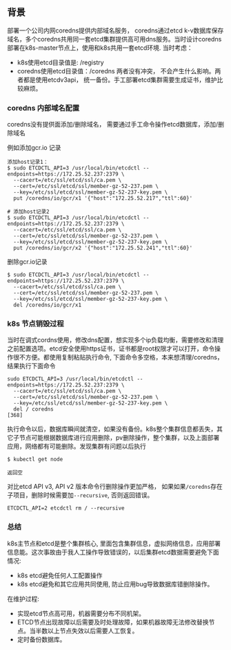 ## 背景

  部署一个公司内网coredns提供内部域名服务， coredns通过etcd k-v数据库保存域名，多个coredns共用同一套etcd集群提供高可用dns服务。当时设计coredns部署在k8s-master节点上，使用和k8s共用一套etcd环境.
  当时考虑：
  - k8s使用etcd目录值是: /registry
  - coredns使用etcd目录值：/coredns
  两者没有冲突， 不会产生什么影响。两者都是使用etcdv3api， 统一备份。手工部署etcd集群需要生成证书，维护比较麻烦。


### coredns 内部域名配置

  coredns没有提供面添加/删除域名， 需要通过手工命令操作etcd数据库，添加/删除域名

例如添加gcr.io 记录
```
添加host记录1：
$ sudo ETCDCTL_API=3 /usr/local/bin/etcdctl --endpoints=https://172.25.52.237:2379 \
  --cacert=/etc/ssl/etcd/ssl/ca.pem \
  --cert=/etc/ssl/etcd/ssl/member-gz-52-237.pem \
  --key=/etc/ssl/etcd/ssl/member-gz-52-237-key.pem \
  put /coredns/io/gcr/x1 '{"host":"172.25.52.217","ttl":60}'

# 添加host记录2
$ sudo ETCDCTL_API=3 /usr/local/bin/etcdctl --endpoints=https://172.25.52.237:2379 \
  --cacert=/etc/ssl/etcd/ssl/ca.pem \
  --cert=/etc/ssl/etcd/ssl/member-gz-52-237.pem \
  --key=/etc/ssl/etcd/ssl/member-gz-52-237-key.pem \
  put /coredns/io/gcr/x2 '{"host":"172.25.52.241","ttl":60}'
```

删除gcr.io记录
```
$ sudo ETCDCTL_API=3 /usr/local/bin/etcdctl --endpoints=https://172.25.52.237:2379 \
  --cacert=/etc/ssl/etcd/ssl/ca.pem \
  --cert=/etc/ssl/etcd/ssl/member-gz-52-237.pem \
  --key=/etc/ssl/etcd/ssl/member-gz-52-237-key.pem \
  del /coredns/io/gcr/x1
```

### k8s 节点销毁过程

   当时在调式cordns使用，修改dns配置，想实现多个ip负载均衡，需要修改和清理之前配置选项。etcd安全使用https证书，证书都是root权限才可以打开，命令操作很不方便。都使用复制粘贴执行命令, 下面命令多空格，本来想清理/coredns， 结果执行下面命令
```
sudo ETCDCTL_API=3 /usr/local/bin/etcdctl --endpoints=https://172.25.52.237:2379 \
  --cacert=/etc/ssl/etcd/ssl/ca.pem \
  --cert=/etc/ssl/etcd/ssl/member-gz-52-237.pem \
  --key=/etc/ssl/etcd/ssl/member-gz-52-237-key.pem \
  del / coredns
[368]
```

  执行命令以后，数据库瞬间就清空，如果没有备份。k8s整个集群信息都丢失，其它子节点可能根据数据库进行应用删除，pv删除操作，整个集群，以及上面部署应用，网络都有可能删除。发现集群有问题以后执行
```
$ kubectl get node

返回空
```

  对比etcd API v3,  API v2 版本命令行删除操作更加严格， 如果如果`/coredns`存在子项目，删除时候需要加`--recursive`, 否则返回错误。

```
ETCDCTL_API=2 etcdctl rm / --recursive
```


### 总结

  k8s主节点和etcd是整个集群核心, 里面包含集群信息，虚拟网络信息，应用部署信息能。这次事故由于我人工操作导致错误的，以后集群etcd数据需要避免下面情况:

- k8s etcd避免任何人工配置操作
- k8s etcd避免和其它应用共同使用, 防止应用bug导致数据库错删除操作。

在维护过程:
- 实现etcd节点高可用，机器需要分布不同机架。
- ETCD节点出现故障以后需要及时处理故障，如果机器故障无法修改替换节点。当半数以上节点失效以后需要人工恢复。
- 定时备份数据库。 

